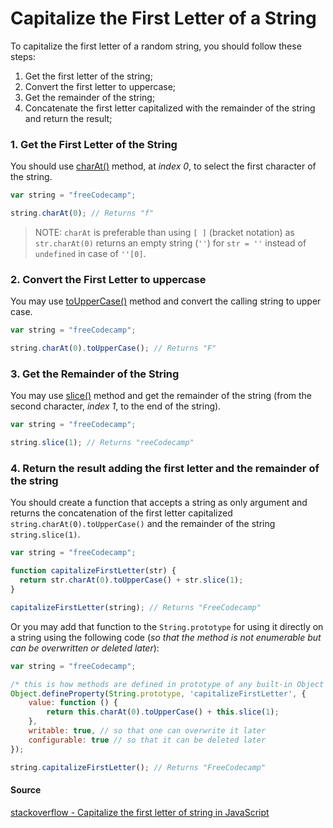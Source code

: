 # Capitalize the First Letter of a String

To capitalize the first letter of a random string, you should follow these steps:

1. Get the first letter of the string;
2. Convert the first letter to uppercase;
3. Get the remainder of the string;
4. Concatenate the first letter capitalized with the remainder of the string and return the result;

### 1. Get the First Letter of the String

You should use [charAt()](js-String-prototype-charAt) method, at *index 0*, to select the first character of the string.

```js
var string = "freeCodecamp";

string.charAt(0); // Returns "f"
```

> NOTE: `charAt` is preferable than using `[ ]` (bracket notation) as `str.charAt(0)` returns an empty string (*`''`*) for `str = ''` instead of `undefined` in case of `''[0]`.

### 2. Convert the First Letter to uppercase

You may use [toUpperCase()](js-String-prototype-toUpperCase) method and convert the calling string to upper case.

```js
var string = "freeCodecamp";

string.charAt(0).toUpperCase(); // Returns "F"
```

### 3. Get the Remainder of the String

You may use [slice()](https://github.com/freecodecamp/freecodecamp/wiki/js-array-prototype-slice) method and get the remainder of the string (from the second character, *index 1*, to the end of the string).

```js
var string = "freeCodecamp";

string.slice(1); // Returns "reeCodecamp"
```

### 4. Return the result adding the first letter and the remainder of the string

You should create a function that accepts a string as only argument and returns the concatenation of the first letter capitalized `string.charAt(0).toUpperCase()` and the remainder of the string `string.slice(1)`.

```js
var string = "freeCodecamp";

function capitalizeFirstLetter(str) {
  return str.charAt(0).toUpperCase() + str.slice(1);
}

capitalizeFirstLetter(string); // Returns "FreeCodecamp"
```

Or you may add that function to the `String.prototype` for using it directly on a string using the following code (*so that the method is not enumerable but can be overwritten or deleted later*):

```js
var string = "freeCodecamp";

/* this is how methods are defined in prototype of any built-in Object */
Object.defineProperty(String.prototype, 'capitalizeFirstLetter', {
    value: function () {
        return this.charAt(0).toUpperCase() + this.slice(1);
    },
    writable: true, // so that one can overwrite it later
    configurable: true // so that it can be deleted later
});

string.capitalizeFirstLetter(); // Returns "FreeCodecamp"
```

#### Source

[stackoverflow - Capitalize the first letter of string in JavaScript](http://stackoverflow.com/questions/1026069/capitalize-the-first-letter-of-string-in-javascript/1026087#1026087)
